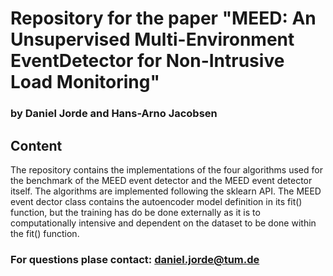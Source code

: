 # Repository for the paper "MEED: An Unsupervised Multi-Environment EventDetector for Non-Intrusive Load Monitoring"
### by Daniel Jorde and Hans-Arno Jacobsen

## Content
The repository contains the implementations of the four algorithms used for the benchmark of the MEED event detector and the MEED event detector itself.
The algorithms are implemented following the sklearn API.
The MEED event dector class contains the autoencoder model definition in its fit() function, but the training has do be done externally as it
is to computationally intensive and dependent on the dataset to be done within the fit() function.

### For questions plase contact: daniel.jorde@tum.de


